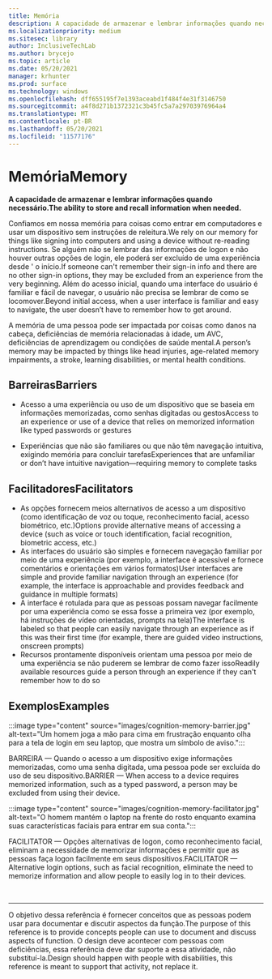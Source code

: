 ```yaml
---
title: Memória
description: A capacidade de armazenar e lembrar informações quando necessário
ms.localizationpriority: medium
ms.sitesec: library
author: InclusiveTechLab
ms.author: brycejo
ms.topic: article
ms.date: 05/20/2021
manager: krhunter
ms.prod: surface
ms.technology: windows
ms.openlocfilehash: dff655195f7e1393aceabd1f484f4e31f3146750
ms.sourcegitcommit: a4f8d271b1372321c3b45fc5a7a29703976964a4
ms.translationtype: MT
ms.contentlocale: pt-BR
ms.lasthandoff: 05/20/2021
ms.locfileid: "11577176"
---
```

# <a name="memory"></a><span data-ttu-id="db630-103">Memória</span><span class="sxs-lookup"><span data-stu-id="db630-103">Memory</span></span>

**<span data-ttu-id="db630-104">A capacidade de armazenar e lembrar informações quando necessário.</span><span class="sxs-lookup"><span data-stu-id="db630-104">The ability to store and recall information when needed.</span></span>**

<span data-ttu-id="db630-105">Confiamos em nossa memória para coisas como entrar em computadores e usar um dispositivo sem instruções de releitura.</span><span class="sxs-lookup"><span data-stu-id="db630-105">We rely on our memory for things like signing into computers and using a device without re-reading instructions.</span></span> <span data-ttu-id="db630-106">Se alguém não se lembrar das informações de logon e não houver outras opções de login, ele poderá ser excluído de uma experiência desde &apos; o início.</span><span class="sxs-lookup"><span data-stu-id="db630-106">If someone can&apos;t remember their sign-in info and there are no other sign-in options, they may be excluded from an experience from the very beginning.</span></span> <span data-ttu-id="db630-107">Além do acesso inicial, quando uma interface do usuário é familiar e fácil de navegar, o usuário não precisa se lembrar de como se locomover.</span><span class="sxs-lookup"><span data-stu-id="db630-107">Beyond initial access, when a user interface is familiar and easy to navigate, the user doesn’t have to remember how to get around.</span></span>

<span data-ttu-id="db630-108">A memória de uma pessoa pode ser impactada por coisas como danos na cabeça, deficiências de memória relacionadas à idade, um AVC, deficiências de aprendizagem ou condições de saúde mental.</span><span class="sxs-lookup"><span data-stu-id="db630-108">A person’s memory may be impacted by things like head injuries, age-related memory impairments, a stroke, learning disabilities, or mental health conditions.</span></span>

## <a name="barriers"></a><span data-ttu-id="db630-109">Barreiras</span><span class="sxs-lookup"><span data-stu-id="db630-109">Barriers</span></span>

* <span data-ttu-id="db630-110">Acesso a uma experiência ou uso de um dispositivo que se baseia em informações memorizadas, como senhas digitadas ou gestos</span><span class="sxs-lookup"><span data-stu-id="db630-110">Access to an experience or use of a device that relies on memorized information like typed passwords or gestures</span></span>

* <span data-ttu-id="db630-111">Experiências que não são familiares ou que não têm navegação intuitiva, exigindo memória para concluir tarefas</span><span class="sxs-lookup"><span data-stu-id="db630-111">Experiences that are unfamiliar or don’t have intuitive navigation—requiring memory to complete tasks</span></span>


## <a name="facilitators"></a><span data-ttu-id="db630-112">Facilitadores</span><span class="sxs-lookup"><span data-stu-id="db630-112">Facilitators</span></span>

* <span data-ttu-id="db630-113">As opções fornecem meios alternativos de acesso a um dispositivo (como identificação de voz ou toque, reconhecimento facial, acesso biométrico, etc.)</span><span class="sxs-lookup"><span data-stu-id="db630-113">Options provide alternative means of accessing a device (such as voice or touch identification, facial recognition, biometric access, etc.)</span></span>
* <span data-ttu-id="db630-114">As interfaces do usuário são simples e fornecem navegação familiar por meio de uma experiência (por exemplo, a interface é acessível e fornece comentários e orientações em vários formatos)</span><span class="sxs-lookup"><span data-stu-id="db630-114">User interfaces are simple and provide familiar navigation through an experience (for example, the interface is approachable and provides feedback and guidance in multiple formats)</span></span>
* <span data-ttu-id="db630-115">A interface é rotulada para que as pessoas possam navegar facilmente por uma experiência como se essa fosse a primeira vez (por exemplo, há instruções de vídeo orientadas, prompts na tela)</span><span class="sxs-lookup"><span data-stu-id="db630-115">The interface is labeled so that people can easily navigate through an experience as if this was their first time (for example, there are guided video instructions, onscreen prompts)</span></span>
* <span data-ttu-id="db630-116">Recursos prontamente disponíveis orientam uma pessoa por meio de uma experiência se não puderem se lembrar de como fazer isso</span><span class="sxs-lookup"><span data-stu-id="db630-116">Readily available resources guide a person through an experience if they can't remember how to do so</span></span>


## <a name="examples"></a><span data-ttu-id="db630-117">Exemplos</span><span class="sxs-lookup"><span data-stu-id="db630-117">Examples</span></span>

:::image type="content" source="images/cognition-memory-barrier.jpg" alt-text="Um homem joga a mão para cima em frustração enquanto olha para a tela de login em seu laptop, que mostra um símbolo de aviso.":::

<span data-ttu-id="db630-119">BARREIRA — Quando o acesso a um dispositivo exige informações memorizadas, como uma senha digitada, uma pessoa pode ser excluída do uso de seu dispositivo.</span><span class="sxs-lookup"><span data-stu-id="db630-119">BARRIER — When access to a device requires memorized information, such as a typed password, a person may be excluded from using their device.</span></span> 


:::image type="content" source="images/cognition-memory-facilitator.jpg" alt-text="O homem mantém o laptop na frente do rosto enquanto examina suas características faciais para entrar em sua conta.":::

<span data-ttu-id="db630-121">FACILITATOR — Opções alternativas de logon, como reconhecimento facial, eliminam a necessidade de memorizar informações e permitir que as pessoas faça logon facilmente em seus dispositivos.</span><span class="sxs-lookup"><span data-stu-id="db630-121">FACILITATOR — Alternative login options, such as facial recognition, eliminate the need to memorize information and allow people to easily log in to their devices.</span></span> 


&nbsp;

[comment]: # (Instrução Footer)
___
<span data-ttu-id="db630-123">O objetivo dessa referência é fornecer conceitos que as pessoas podem usar para documentar e discutir aspectos da função.</span><span class="sxs-lookup"><span data-stu-id="db630-123">The purpose of this reference is to provide concepts people can use to document and discuss aspects of function.</span></span> <span data-ttu-id="db630-124">O design deve acontecer com pessoas com deficiências, essa referência deve dar suporte a essa atividade, não substituí-la.</span><span class="sxs-lookup"><span data-stu-id="db630-124">Design should happen with people with disabilities, this reference is meant to support that activity, not replace it.</span></span> 